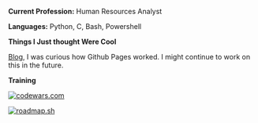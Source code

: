 **Current Profession:** Human Resources Analyst

**Languages:** Python, C, Bash, Powershell

**Things I Just thought Were Cool**

[Blog](https://wblake95.github.io/), I was curious how Github Pages worked. I might continue to work on this in the future.

**Training**

[![codewars.com](https://www.codewars.com/users/Wblake95/badges/large)]([https://www.codewars.com/](https://www.codewars.com/users/Wblake95/stats))

[![roadmap.sh](https://roadmap.sh/card/tall/64dda5c0095da82caf9ef761?variant=dark)]([https://roadmap.sh](https://roadmap.sh/u/wesblake))
